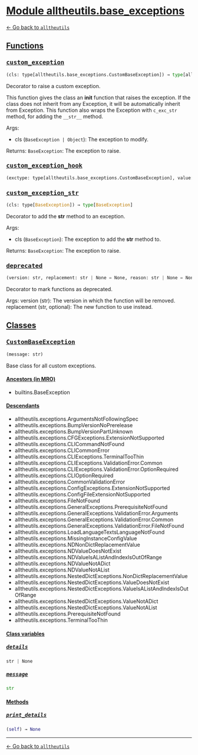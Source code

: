 <h1 id=""><a href="#">Module alltheutils.base_exceptions</a></h1>

[← Go back to `alltheutils`](./index.md)

<h2 id="functions"><a href="#functions">Functions</a></h2>

<h3 id="functions-custom_exception"><a href="#functions-custom_exception"><pre>custom_exception</pre></a></h3>

```python
(cls: type[alltheutils.base_exceptions.CustomBaseException]) → type[alltheutils.base_exceptions.CustomBaseException]
```

Decorator to raise a custom exception.

This function gives the class an __init__ function that raises the exception.
If the class does not inherit from any Exception, it will be automatically inherit from Exception.
This function also wraps the Exception with `c_exc_str` method, for adding the `__str__` method.

Args:
- cls (`BaseException | Object`): The exception to modify.

Returns:
`BaseException`: The exception to raise.

<h3 id="functions-custom_exception_hook"><a href="#functions-custom_exception_hook"><pre>custom_exception_hook</pre></a></h3>

```python
(exctype: type[alltheutils.base_exceptions.CustomBaseException], value: alltheutils.base_exceptions.CustomBaseException, traceback: traceback | None) → None
```

<h3 id="functions-custom_exception_str"><a href="#functions-custom_exception_str"><pre>custom_exception_str</pre></a></h3>

```python
(cls: type[BaseException]) → type[BaseException]
```

Decorator to add the __str__ method to an exception.

Args:
- cls (`BaseException`): The exception to add the __str__ method to.

Returns:
`BaseException`: The exception to raise.

<h3 id="functions-deprecated"><a href="#functions-deprecated"><pre>deprecated</pre></a></h3>

```python
(version: str, replacement: str | None = None, reason: str | None = None)
```

Decorator to mark functions as deprecated.

Args:
    version (str): The version in which the function will be removed.
    replacement (str, optional): The new function to use instead.

<h2 id="classes"><a href="#classes">Classes</a></h2>

<h3 id="classes-custombaseexception"><a href="#classes-custombaseexception"><pre>CustomBaseException</pre></a></h3>

```python
(message: str)
```

Base class for all custom exceptions.

<h4 id="classes-custombaseexception-ancestors-in-mro"><a href="#classes-custombaseexception-ancestors-in-mro">Ancestors (in MRO)</a></h4>

- builtins.BaseException

<h4 id="classes-custombaseexception-descendants"><a href="#classes-custombaseexception-descendants">Descendants</a></h4>

- alltheutils.exceptions.ArgumentsNotFollowingSpec
- alltheutils.exceptions.BumpVersionNoPrerelease
- alltheutils.exceptions.BumpVersionPartUnknown
- alltheutils.exceptions.CFGExceptions.ExtensionNotSupported
- alltheutils.exceptions.CLICommandNotFound
- alltheutils.exceptions.CLICommonError
- alltheutils.exceptions.CLIExceptions.TerminalTooThin
- alltheutils.exceptions.CLIExceptions.ValidationError.Common
- alltheutils.exceptions.CLIExceptions.ValidationError.OptionRequired
- alltheutils.exceptions.CLIOptionRequired
- alltheutils.exceptions.CommonValidationError
- alltheutils.exceptions.ConfigExceptions.ExtensionNotSupported
- alltheutils.exceptions.ConfigFileExtensionNotSupported
- alltheutils.exceptions.FileNotFound
- alltheutils.exceptions.GeneralExceptions.PrerequisiteNotFound
- alltheutils.exceptions.GeneralExceptions.ValidationError.Arguments
- alltheutils.exceptions.GeneralExceptions.ValidationError.Common
- alltheutils.exceptions.GeneralExceptions.ValidationError.FileNotFound
- alltheutils.exceptions.LoadLanguageTextsLanguageNotFound
- alltheutils.exceptions.MissingInstanceConfigValue
- alltheutils.exceptions.NDNonDictReplacementValue
- alltheutils.exceptions.NDValueDoesNotExist
- alltheutils.exceptions.NDValueIsAListAndIndexIsOutOfRange
- alltheutils.exceptions.NDValueNotADict
- alltheutils.exceptions.NDValueNotAList
- alltheutils.exceptions.NestedDictExceptions.NonDictReplacementValue
- alltheutils.exceptions.NestedDictExceptions.ValueDoesNotExist
- alltheutils.exceptions.NestedDictExceptions.ValueIsAListAndIndexIsOutOfRange
- alltheutils.exceptions.NestedDictExceptions.ValueNotADict
- alltheutils.exceptions.NestedDictExceptions.ValueNotAList
- alltheutils.exceptions.PrerequisiteNotFound
- alltheutils.exceptions.TerminalTooThin

<h4 id="classes-custombaseexception-class-variables"><a href="#classes-custombaseexception-class-variables">Class variables</a></h4>

<h5 id="classes-custombaseexception-class-variables-details"><a href="#classes-custombaseexception-class-variables-details"><pre>details</pre></a></h5>

```python
str | None
```

<h5 id="classes-custombaseexception-class-variables-message"><a href="#classes-custombaseexception-class-variables-message"><pre>message</pre></a></h5>

```python
str
```

<h4 id="classes-custombaseexception-methods"><a href="#classes-custombaseexception-methods">Methods</a></h4>

<h5 id="classes-custombaseexception-methods-print_details"><a href="#classes-custombaseexception-methods-print_details"><pre>print_details</pre></a></h5>

```python
(self) → None
```

---

[← Go back to `alltheutils`](./index.md)